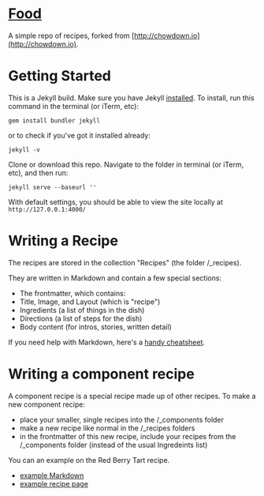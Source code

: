 # [Food](https://adamgil.es/food/)

A simple repo of recipes, forked from [http://chowdown.io](http://chowdown.io).

# Getting Started

This is a Jekyll build. Make sure you have Jekyll [installed](https://jekyllrb.com/). To install, run this command in the terminal (or iTerm, etc):

```gem install bundler jekyll```

or to check if you've got it installed already:

```jekyll -v```

Clone or download this repo. Navigate to the folder in terminal (or iTerm, etc), and then run:

```jekyll serve --baseurl ''```

With default settings, you should be able to view the site locally at `http://127.0.0.1:4000/`

# Writing a Recipe

The recipes are stored in the collection "Recipes" (the folder /_recipes).

They are written in Markdown and contain a few special sections:

- The frontmatter, which contains:
 - Title, Image, and Layout (which is "recipe")
 - Ingredients (a list of things in the dish)
 - Directions (a list of steps for the dish)
- Body content (for intros, stories, written detail)

If you need help with Markdown, here's a [handy cheatsheet](https://github.com/adam-p/markdown-here/wiki/Markdown-Cheatsheet).

# Writing a component recipe

A component recipe is a special recipe made up of other recipes. To make a new component recipe:

- place your smaller, single recipes into the /_components folder
- make a new recipe like normal in the /_recipes folders
- in the frontmatter of this new recipe, include your recipes from the /_components folder (instead of the usual Ingredeints list)

You can an example on the Red Berry Tart recipe. 

- [example Markdown](https://raw.githubusercontent.com/clarklab/chowdown/gh-pages/_recipes/red-berry-tart.md)
- [example recipe page](http://chowdown.io/recipes/red-berry-tart.html)